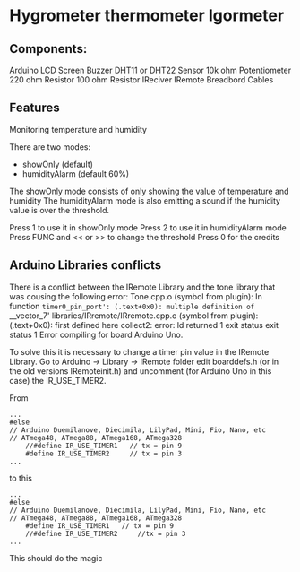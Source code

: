 # Hygrometer thermometer Igormeter

## Components:
Arduino 
LCD Screen
Buzzer
DHT11 or DHT22 Sensor
10k ohm Potentiometer
220 ohm Resistor
100 ohm Resistor
IReciver
IRemote
Breadbord
Cables


## Features
Monitoring temperature and humidity

There are two modes:
- showOnly (default)
- humidityAlarm (default 60%)

The showOnly mode consists of only showing the value of temperature and humidity
The humidityAlarm mode is also emitting a sound if the humidity value is over the threshold.

Press 1 to use it in showOnly mode
Press 2 to use it in humidityAlarm mode
Press FUNC and << or >> to change the threshold
Press 0 for the credits


## Arduino Libraries conflicts
There is a conflict between the IRemote Library and the tone library 
that was cousing the following error:
Tone.cpp.o (symbol from plugin): In function `timer0_pin_port':
(.text+0x0): multiple definition of `__vector_7'
libraries/IRremote/IRremote.cpp.o (symbol from plugin):(.text+0x0): first defined here
collect2: error: ld returned 1 exit status
exit status 1
Error compiling for board Arduino Uno.

To solve this it is necessary to change a timer pin value in the IRemote Library.
Go to Arduino -> Library -> IRemote folder
edit boarddefs.h (or in the old versions IRemoteinit.h)
and uncomment (for Arduino Uno in this case) the IR_USE_TIMER2.

From
```
...
#else
// Arduino Duemilanove, Diecimila, LilyPad, Mini, Fio, Nano, etc
// ATmega48, ATmega88, ATmega168, ATmega328
	//#define IR_USE_TIMER1   // tx = pin 9
	#define IR_USE_TIMER2     // tx = pin 3
...
```

to this

```
...
#else
// Arduino Duemilanove, Diecimila, LilyPad, Mini, Fio, Nano, etc
// ATmega48, ATmega88, ATmega168, ATmega328
	#define IR_USE_TIMER1   // tx = pin 9
	//#define IR_USE_TIMER2     //tx = pin 3
...
```

This should do the magic
